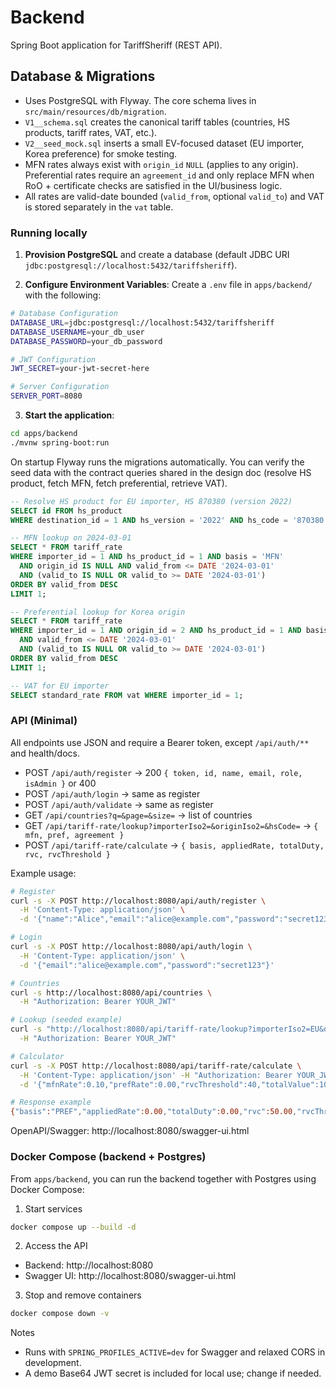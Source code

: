 # Backend

Spring Boot application for TariffSheriff (REST API).

## Database & Migrations

- Uses PostgreSQL with Flyway. The core schema lives in `src/main/resources/db/migration`.
- `V1__schema.sql` creates the canonical tariff tables (countries, HS products, tariff rates, VAT, etc.).
- `V2__seed_mock.sql` inserts a small EV-focused dataset (EU importer, Korea preference) for smoke testing.
- MFN rates always exist with `origin_id` `NULL` (applies to any origin). Preferential rates require an `agreement_id` and only replace MFN when RoO + certificate checks are satisfied in the UI/business logic.
- All rates are valid-date bounded (`valid_from`, optional `valid_to`) and VAT is stored separately in the `vat` table.

### Running locally

1. **Provision PostgreSQL** and create a database (default JDBC URI `jdbc:postgresql://localhost:5432/tariffsheriff`).

2. **Configure Environment Variables**: Create a `.env` file in `apps/backend/` with the following:

```bash
# Database Configuration
DATABASE_URL=jdbc:postgresql://localhost:5432/tariffsheriff
DATABASE_USERNAME=your_db_user
DATABASE_PASSWORD=your_db_password

# JWT Configuration
JWT_SECRET=your-jwt-secret-here

# Server Configuration
SERVER_PORT=8080
```

3. **Start the application**: 
```bash
cd apps/backend
./mvnw spring-boot:run
```

On startup Flyway runs the migrations automatically. You can verify the seed data with the contract queries shared in the design doc (resolve HS product, fetch MFN, fetch preferential, retrieve VAT).

```sql
-- Resolve HS product for EU importer, HS 870380 (version 2022)
SELECT id FROM hs_product
WHERE destination_id = 1 AND hs_version = '2022' AND hs_code = '870380';

-- MFN lookup on 2024-03-01
SELECT * FROM tariff_rate
WHERE importer_id = 1 AND hs_product_id = 1 AND basis = 'MFN'
  AND origin_id IS NULL AND valid_from <= DATE '2024-03-01'
  AND (valid_to IS NULL OR valid_to >= DATE '2024-03-01')
ORDER BY valid_from DESC
LIMIT 1;

-- Preferential lookup for Korea origin
SELECT * FROM tariff_rate
WHERE importer_id = 1 AND origin_id = 2 AND hs_product_id = 1 AND basis = 'PREF'
  AND valid_from <= DATE '2024-03-01'
  AND (valid_to IS NULL OR valid_to >= DATE '2024-03-01')
ORDER BY valid_from DESC
LIMIT 1;

-- VAT for EU importer
SELECT standard_rate FROM vat WHERE importer_id = 1;
```

### API (Minimal)

All endpoints use JSON and require a Bearer token, except `/api/auth/**` and health/docs.

- POST `/api/auth/register` → 200 `{ token, id, name, email, role, isAdmin }` or 400
- POST `/api/auth/login` → same as register
- POST `/api/auth/validate` → same as register
- GET `/api/countries?q=&page=&size=` → list of countries
- GET `/api/tariff-rate/lookup?importerIso2=&originIso2=&hsCode=` → `{ mfn, pref, agreement }`
- POST `/api/tariff-rate/calculate` → `{ basis, appliedRate, totalDuty, rvc, rvcThreshold }`

Example usage:

```bash
# Register
curl -s -X POST http://localhost:8080/api/auth/register \
  -H 'Content-Type: application/json' \
  -d '{"name":"Alice","email":"alice@example.com","password":"secret123"}'

# Login
curl -s -X POST http://localhost:8080/api/auth/login \
  -H 'Content-Type: application/json' \
  -d '{"email":"alice@example.com","password":"secret123"}'

# Countries
curl -s http://localhost:8080/api/countries \
  -H "Authorization: Bearer YOUR_JWT"

# Lookup (seeded example)
curl -s "http://localhost:8080/api/tariff-rate/lookup?importerIso2=EU&originIso2=KR&hsCode=870380" \
  -H "Authorization: Bearer YOUR_JWT"

# Calculator
curl -s -X POST http://localhost:8080/api/tariff-rate/calculate \
  -H 'Content-Type: application/json' -H "Authorization: Bearer YOUR_JWT" \
  -d '{"mfnRate":0.10,"prefRate":0.00,"rvcThreshold":40,"totalValue":1000,"materialCost":20,"labourCost":10,"overheadCost":10,"profit":5,"otherCosts":5,"fob":100}'

# Response example
{"basis":"PREF","appliedRate":0.00,"totalDuty":0.00,"rvc":50.00,"rvcThreshold":40}
```

OpenAPI/Swagger: http://localhost:8080/swagger-ui.html

### Docker Compose (backend + Postgres)

From `apps/backend`, you can run the backend together with Postgres using Docker Compose:

1. Start services
```bash
docker compose up --build -d
```

2. Access the API
- Backend: http://localhost:8080
- Swagger UI: http://localhost:8080/swagger-ui.html

3. Stop and remove containers
```bash
docker compose down -v
```

Notes
- Runs with `SPRING_PROFILES_ACTIVE=dev` for Swagger and relaxed CORS in development.
- A demo Base64 JWT secret is included for local use; change if needed.
